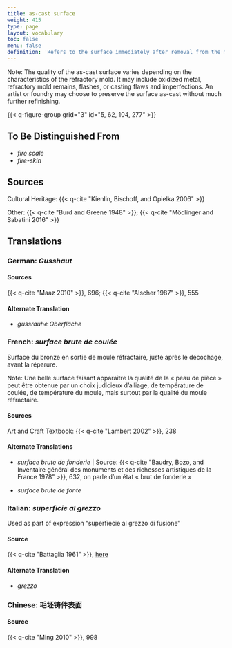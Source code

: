 ```yaml
---
title: as-cast surface
weight: 415
type: page
layout: vocabulary
toc: false
menu: false
definition: 'Refers to the surface immediately after removal from the mold, before fettling and chasing.'
---
```


<div class="backmatter">

Note: The quality of the as-cast surface varies depending on the characteristics of the refractory mold. It may include oxidized metal, refractory mold remains, flashes, or casting flaws and imperfections. An artist or foundry may choose to preserve the surface as-cast without much further refinishing.

</div>

{{< q-figure-group grid="3" id="5, 62, 104, 277" >}}

## To Be Distinguished From

- *fire scale*
- *fire-skin*

## Sources

Cultural Heritage: {{< q-cite "Kienlin, Bischoff, and Opielka 2006" >}}

Other: {{< q-cite "Burd and Greene 1948" >}}; {{< q-cite "Mödlinger and Sabatini 2016" >}}

## Translations

<div class="accordion">

### **German**: *Gusshaut*

#### Sources

{{< q-cite "Maaz 2010" >}}, 696; {{< q-cite "Alscher 1987" >}}, 555

#### Alternate Translation

- *gussrauhe Oberfläche*

### **French**: *surface brute de coulée*

Surface du bronze en sortie de moule réfractaire, juste après le décochage, avant la réparure.

<div class="backmatter">

Note: Une belle surface faisant apparaître la qualité de la « peau de pièce » peut être obtenue par un choix judicieux d’alliage, de température de coulée, de température du moule, mais surtout par la qualité du moule réfractaire.

</div>

#### Sources

Art and Craft Textbook: {{< q-cite "Lambert 2002" >}}, 238

#### Alternate Translations

- *surface brute de fonderie* | Source: {{< q-cite "Baudry, Bozo, and Inventaire général des monuments et des richesses artistiques de la France 1978" >}}, 632, on parle d’un état « brut de fonderie »

- *surface brute de fonte*

### **Italian**: *superficie al grezzo*

Used as part of expression “superfiecie al grezzo di fusione”

#### Source

{{< q-cite "Battaglia 1961" >}}, [here](http://www.gdli.it/pdf_viewer/Scripts/pdf.js/web/viewer.asp?file=/PDF/GDLI07/GDLI_07_ocr_46.pdf&parola=grezzoni)

#### Alternate Translation

- *grezzo*

### **Chinese**: 毛坯铸件表面

#### Source

{{< q-cite "Ming 2010" >}}, 998

</div>

